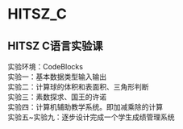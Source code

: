 # HITSZ_C
## HITSZ C语言实验课 <br>
实验环境：CodeBlocks <br>
实验一：基本数据类型输入输出 <br>
实验二：计算球的体积和表面积、三角形判断 <br>
实验三：素数探求、国王的许诺 <br>
实验四：计算机辅助教学系统。即加减乘除的计算 <br>
实验五~实验九：逐步设计完成一个学生成绩管理系统 <br>
